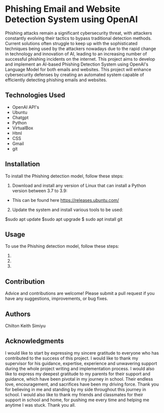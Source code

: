# Phishing Email and Website Detection System using OpenAI 
Phishing attacks remain a significant cybersecurity threat, with attackers constantly evolving their tactics to bypass traditional detection methods. Current solutions often struggle to keep up with the sophisticated techniques being used by the attackers nowadays due to the rapid change in technology and innovation of AI, leading to an increasing number of successful phishing incidents on the internet. 
This project aims to develop and implement an AI-based Phishing Detection System using OpenAI's Language Model for both emails and websites. This project will enhance cybersecurity defenses by creating an automated system capable of efficiently detecting phishing emails and websites.
## Technologies Used
- OpenAI API's
- Ubuntu
- Chatgpt
- Python
- VirtualBox
- Html
- CSS
- Gmail
- git
## Installation
To install the Phishing detection model, follow these steps:
1. Download and install any version of Linux that can install a Python version between 3.7 to 3.9:

* This can be found here https://releases.ubuntu.com/

2. Update the system and install various tools to be used:


$sudo apt update
$sudo apt upgrade
$ sudo apt install git




## Usage
To use the Phishing detection model, follow these steps:

1. 
2.
3.

## Contribution
Advice and contributions are welcome! Please submit a pull request if you have any suggestions, improvements, or bug fixes.

## Authors 
Chilton Keith Simiyu

## Acknowledgments
I would like to start by expressing my sincere gratitude to everyone who has contributed to the success of this project. I would like to thank my supervisor for his guidance, expertise, experience and unwavering support during the whole project writing and implementation process. I would also like to express my deepest gratitude to my parents for their support and guidance, which have been pivotal in my journey in school. Their endless love, encouragement, and sacrifices have been my driving force. Thank you for believing in me and standing by my side throughout this journey in school. I would also like to thank my friends and classmates for their support in school and home, for pushing me every time and helping me anytime I was stuck. Thank you all.

